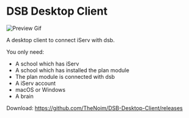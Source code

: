 # DSB Desktop Client


![Preview Gif](https://github.com/TheNoim/DSB-Desktop-Client/raw/master/Preview.gif)  
  
A desktop client to connect iServ with dsb.  

You only need:
* A school which has iServ
* A school which has installed the plan module
* The plan module is connected with dsb
* A iServ account
* macOS or Windows
* A brain

Download: 
https://github.com/TheNoim/DSB-Desktop-Client/releases